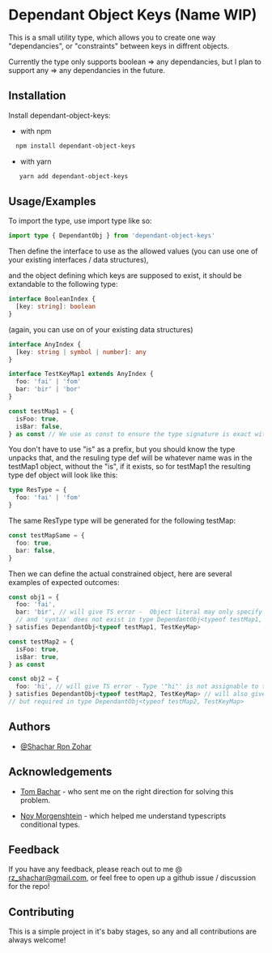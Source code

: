 # Dependant Object Keys (Name WIP)

This is a small utility type, which allows you to create one way "dependancies", or "constraints" between keys in diffrent objects.

Currently the type only supports boolean => any dependancies, but I plan to support any => any dependancies in the future.

## Installation

Install dependant-object-keys:

- with npm

```bash
  npm install dependant-object-keys
```

- with yarn

```bash
   yarn add dependant-object-keys
```

## Usage/Examples

To import the type, use import type like so:

```typescript
import type { DependantObj } from 'dependant-object-keys'
```

Then define the interface to use as the allowed values (you can use one of your existing interfaces / data structures),

and the object defining which keys are supposed to exist, it should be extandable to the following type:

```typescript
interface BooleanIndex {
  [key: string]: boolean
}
```

(again, you can use on of your existing data structures)

```typescript
interface AnyIndex {
  [key: string | symbol | number]: any
}

interface TestKeyMap1 extends AnyIndex {
  foo: 'fai' | 'fom'
  bar: 'bir' | 'bor'
}

const testMap1 = {
  isFoo: true,
  isBar: false,
} as const // We use as const to ensure the type signature is exact with the values in the object
```

You don't have to use "is" as a prefix, but you should know the type unpacks that, and the resuling type def will be whatever name was
in the testMap1 object, without the "is", if it exists, so for testMap1 the resulting type def object will look like this:

```typescript
type ResType = {
  foo: 'fai' | 'fom'
}
```

The same ResType type will be generated for the following testMap:

```typescript
const testMapSame = {
  foo: true,
  bar: false,
}
```

Then we can define the actual constrained object, here are several examples of expected outcomes:

```typescript
const obj1 = {
  foo: 'fai',
  bar: 'bir', // will give TS error -  Object literal may only specify known properties,
  // and 'syntax' does not exist in type DependantObj<typeof testMap1, TestKeyMap>
} satisfies DependantObj<typeof testMap1, TestKeyMap>

const testMap2 = {
  isFoo: true,
  isBar: true,
} as const

const obj2 = {
  foo: 'hi', // will give TS error - Type '"hi"' is not assignable to type '"fai" | "fom"'.
} satisfies DependantObj<typeof testMap2, TestKeyMap> // will also give TS error - Property 'bar' is missing in type '{ foo: "fai"; }',
// but required in type DependantObj<typeof testMap2, TestKeyMap>
```

## Authors

- [@Shachar Ron Zohar](https://github.com/shacharRonZohar)

## Acknowledgements

- [Tom Bachar](https://www.linkedin.com/in/tom-bechar-8710851a6/) - who sent me on the right direction for solving this problem.

- [Noy Morgenshtein](https://www.linkedin.com/in/noy-morgenshtein-260032231/) - which helped me understand typescripts conditional types.

## Feedback

If you have any feedback, please reach out to me @ rz_shachar@gmail.com, or feel free to open up a github issue / discussion for the repo!

## Contributing

This is a simple project in it's baby stages, so any and all contributions are always welcome!
